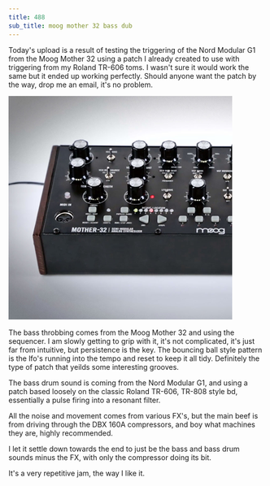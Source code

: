 ```yaml
---
title: 488
sub_title: moog mother 32 bass dub
---
```


Today's upload is a result of testing the triggering of the Nord Modular G1 from the Moog Mother 32 using a patch I already created to use with triggering from my Roland TR-606 toms. I wasn't sure it would work the same but it ended up working perfectly. Should anyone want the patch by the way, drop me an email, it's no problem.

![Image](/assets/img/snd488.png)

The bass throbbing comes from the Moog Mother 32 and using the sequencer. I am slowly getting to grip with it, it's not complicated, it's just far from intuitive, but persistence is the key. The bouncing ball style pattern is the lfo's running into the tempo and reset to keep it all tidy. Definitely the type of patch that yeilds some interesting grooves.

The bass drum sound is coming from the Nord Modular G1, and using a patch based loosely on the classic Roland TR-606, TR-808 style bd, essentially a pulse firing into a resonant filter.

All the noise and movement comes from various FX's, but the main beef is from driving through the DBX 160A compressors, and boy what machines they are, highly recommended.

I let it settle down towards the end to just be the bass and bass drum sounds minus the FX, with only the compressor doing its bit.

It's a very repetitive jam, the way I like it.